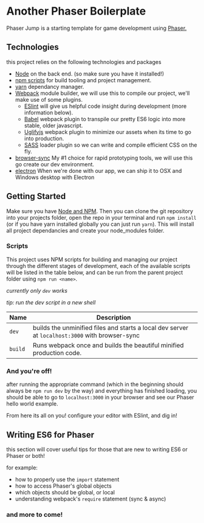 # Another Phaser Boilerplate

Phaser Jump is a starting template for game development using [Phaser.](http://phaser.io/)

## Technologies
this project relies on the following technologies and packages
- [Node](https://nodejs.org/) on the back end. (so make sure you have it installed!)
- [npm scripts](https://docs.npmjs.com/misc/scripts) for build tooling and project management.
- [yarn](https://yarnpkg.com/) dependancy manager.
- [Webpack](https://webpack.github.io/) module builder, we will use this to compile our project, we'll make use of some plugins.
    - [ESlint](http://eslint.org/) will give us helpful code insight during development (more information below).
    - [Babel](https://babeljs.io/) webpack plugin to transpile our pretty ES6 logic into more stable, older javascript.
    - [Uglifyjs](https://github.com/mishoo/UglifyJS) webpack plugin to minimize our assets when its time to go into production.
    - [SASS](http://sass-lang.com/) loader plugin so we can write and compile efficient CSS on the fly.
- [browser-sync](https://www.browsersync.io/) My #1 choice for rapid prototyping tools, we will use this go create our dev environment.
- [electron](http://electron.atom.io/) When we're done with our app, we can ship it to OSX and Windows desktop with Electron
## Getting Started

Make sure you have [Node and NPM](https://nodejs.org/en/). Then you can clone the git repository into your projects folder, open the repo in your terminal and run `npm install` (or if you have yarn installed globally you can just run `yarn`). This will install all project dependancies and create your node_modules folder.

### Scripts

This project uses NPM scripts for building and managing our project through the different stages of development, each of the available scripts will be listed in the table below, and can be run from the parent project folder using `npm run <name>`.

*currently only `dev` works*

*tip: run the dev script in a new shell*

|Name         |Description                                                     |
|-------------|----------------------------------------------------------------|
|`dev`        |builds the unminified files and starts a local dev server at `localhost:3000` with browser-sync|
|`build`      |Runs webpack once and builds the beautiful minified production code.|


### And you're off!

after running the appropriate command (which in the beginning should always be `npm run dev` by the way) and everything has finished loading, you should be able to go to `localhost:3000` in your browser and see our Phaser hello world example.

From here its all on you! configure your editor with ESlint, and dig in!

## Writing ES6 for Phaser

this section will cover useful tips for those that are new to writing ES6 or Phaser or both!

for example: 

- how to properly use the `import` statement
- how to access Phaser's global objects
- which objects should be global, or local
- understanding webpack's `require` statement (sync & async)

### and more to come!
